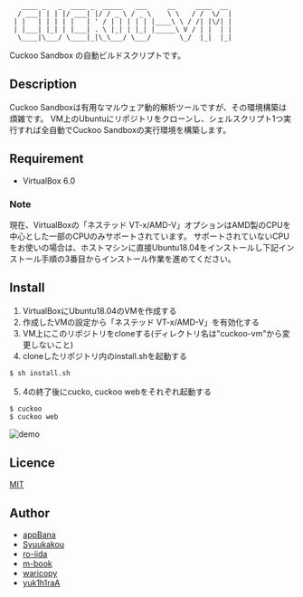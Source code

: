 ```
   ____ _   _  ____ _  _____   ___     __     ____  __
  / ___| | | |/ ___| |/ / _ \ / _ \    \ \   / /  \/  |
 | |   | | | | |   | ' / | | | | | |____\ \ / /| |\/| |
 | |___| |_| | |___| . \ |_| | |_| |_____\ V / | |  | |
  \____|\___/ \____|_|\_\___/ \___/       \_/  |_|  |_|

```

Cuckoo Sandbox の自動ビルドスクリプトです。

## Description
Cuckoo Sandboxは有用なマルウェア動的解析ツールですが、その環境構築は煩雑です。
VM上のUbuntuにリポジトリをクローンし、シェルスクリプト1つ実行すれば全自動でCuckoo Sandboxの実行環境を構築します。

## Requirement

- VirtualBox 6.0

### Note
現在、VirtualBoxの「ネステッド VT-x/AMD-V」オプションはAMD製のCPUを中心とした一部のCPUのみサポートされています。
サポートされていないCPUをお使いの場合は、ホストマシンに直接Ubuntu18.04をインストールし下記インストール手順の3番目からインストール作業を進めてください。

## Install

1. VirtualBoxにUbuntu18.04のVMを作成する
2. 作成したVMの設定から「ネステッド VT-x/AMD-V」を有効化する
3. VM上にこのリポジトリをcloneする(ディレクトリ名は"cuckoo-vm"から変更しないこと)
4. cloneしたリポジトリ内のinstall.shを起動する

```sh
$ sh install.sh
```

5. 4の終了後にcucko, cuckoo webをそれぞれ起動する

```sh
$ cuckoo
$ cuckoo web
```
![demo](https://github.com/tdu-isl/cuckoo-vm/wiki/images/demo.gif)

## Licence

[MIT](https://github.com/tdu-isl/cuckoo-vm/blob/develop/LICENSE)

## Author

- [appBana](https://github.com/howmuch515)
- [Syuukakou](https://github.com/Syuukakou)
- [ro-iida](https://github.com/rotten3156)
- [m-book](https://github.com/m-book)
- [waricopy](https://github.com/waricopy)
- [yuk1h1raA](https://github.com/yuk1h1ra)
